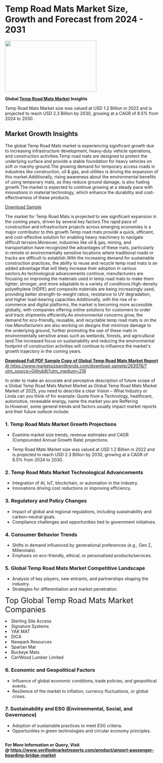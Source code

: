 <H1>Temp Road Mats Market Size, Growth and Forecast from 2024 - 2031</H1><img class="aligncenter size-medium wp-image-584254" src="https://thirdeyenews.in/wp-content/uploads/2024/09/Global-Market-Research-300x168.jpeg" alt="" width="300" height="168" /><p><strong>Global&nbsp;<a href="https://www.marketsizeandtrends.com/download-sample/263076/?utm_source=Github8j?utm_medium=218">Temp Road Mats Market</a> Insights</strong></p><p>Temp Road Mats Market size was valued at USD 1.2 Billion in 2022 and is projected to reach USD 2.3 Billion by 2030, growing at a CAGR of 8.5% from 2024 to 2030.</p><p><h2>Market Growth Insights</h2> <p>The global Temp Road Mats market is experiencing significant growth due to increasing infrastructure development, heavy-duty vehicle operations, and construction activities.Temp road mats are designed to protect the underlying surface and provide a stable foundation for heavy vehicles on soft or marshy ground.The growing demand for temporary access roads in industries like construction, oil & gas, and utilities is driving the expansion of this market.Additionally, rising awareness about the environmental benefits of using temporary mats, as they reduce ground damage, is also fueling growth.The market is expected to continue growing at a steady pace with innovations in material technology, which enhance the durability and cost-effectiveness of these products.</p> <p><a href="#">Download Sample</a></p> <p>The market for Temp Road Mats is projected to see significant expansion in the coming years, driven by several key factors.The rapid pace of construction and infrastructure projects across emerging economies is a major contributor to this growth.Temp road mats provide a quick, efficient, and cost-effective solution for enabling heavy machinery to navigate difficult terrains.Moreover, industries like oil & gas, mining, and transportation have recognized the advantages of these mats, particularly in remote or environmentally sensitive locations where traditional roads or tracks are difficult to establish.With the increasing demand for sustainable construction practices, the ability to reuse and recycle temp road mats is an added advantage that will likely increase their adoption in various sectors.As technological advancements continue, manufacturers are focusing on improving the materials used in temp road mats to make them lighter, stronger, and more adaptable to a variety of conditions.High-density polyethylene (HDPE) and composite materials are being increasingly used, providing better strength-to-weight ratios, resistance to UV degradation, and higher load-bearing capacities.Additionally, with the rise of e-commerce and digital platforms, the market is becoming more accessible globally, with companies offering online solutions for customers to order and track shipments efficiently.As environmental concerns grow, the demand for eco-friendly, reusable, and recyclable temp road mats is on the rise.Manufacturers are also working on designs that minimize damage to the underlying ground, further promoting the use of these mats in environmentally sensitive areas such as wetlands, forests, and agricultural land.The increased focus on sustainability and reducing the environmental footprint of construction activities will continue to influence the market's growth trajectory in the coming years.<p><a href="#"></p><p><span class=""><strong>Download Full PDF Sample Copy of Global Temp Road Mats Market Report</strong> @ <a href="https://www.marketsizeandtrends.com/download-sample/263076/?utm_source=Github8j?utm_medium=218" target="_blank">https://www.marketsizeandtrends.com/download-sample/263076/?utm_source=Github8j?utm_medium=218</a></span></p><p>In order to make an accurate and perceptive description of future scope of a Global&nbsp;Temp Road Mats Market Market as Global&nbsp;Temp Road Mats Market Market of 2025, you need to describe a clear Vision &ndash; What Industry or Linda can you think of for example: Quote from a Technology, healthcare, automotive, renewable energy, name the market you are Reffering to.However, some general trends and factors usually impact market reports and their future outlook include:</p><h3>1.&nbsp;<strong>Temp Road Mats Market Growth Projections</strong></h3><ul><li>Examine market size trends, revenue estimates and CAGR (Compounded Annual Growth Rate) projections.</li><li><p>Temp Road Mats Market size was valued at USD 1.2 Billion in 2022 and is projected to reach USD 2.3 Billion by 2030, growing at a CAGR of 8.5% from 2024 to 2030.</p></li></ul><h3>2.&nbsp;<strong>Temp Road Mats Market Technological Advancements</strong></h3><ul><li>Integration of AI, IoT, blockchain, or automation in the industry.</li><li>Innovations driving cost reductions or improving efficiency.</li></ul><h3>3.&nbsp;<strong>Regulatory and Policy Changes</strong></h3><ul><li>Impact of global and regional regulations, including sustainability and carbon-neutral goals.</li><li>Compliance challenges and opportunities tied to government initiatives.</li></ul><h3>4.&nbsp;<strong>Consumer Behavior Trends</strong></h3><ul><li>Shifts in demand influenced by generational preferences (e.g., Gen Z, Millennials).</li><li>Emphasis on eco-friendly, ethical, or personalized products/services.</li></ul><h3>5.&nbsp;<strong>Global Temp Road Mats Market Competitive Landscape</strong></h3><ul><li>Analysis of key players, new entrants, and partnerships shaping the industry.</li><li>Strategies for differentiation and market penetration.</li></ul><p data-pm-slice="1 1 []"><span style="color: inherit; font-family: inherit; font-size: 25px;">Top Global Temp Road Mats Market Companies</span></p><div class="" data-test-id=""><p><li>Sterling Site Access</li><li> Signature Systems</li><li> YAK MAT</li><li> DICA</li><li> Newpark Resources</li><li> Spartan Mat</li><li> Buckeye Mats</li><li> CarlWood Lumber Limited</li></p></div><h3>6.&nbsp;<strong>Economic and Geopolitical Factors</strong></h3><ul><li>Influence of global economic conditions, trade policies, and geopolitical events.</li><li>Resilience of the market to inflation, currency fluctuations, or global crises.</li></ul><h3>7.&nbsp;<strong>Sustainability and ESG (Environmental, Social, and Governance)</strong></h3><ul><li>Adoption of sustainable practices to meet ESG criteria.</li><li>Opportunities in green technologies and circular economy principles.</li></ul><h2><strong style="font-size: 14px;">For More Information or Query, Visit @&nbsp;</strong><a style="background-color: #ffffff; font-size: 14px;" href="https://www.marketsizeandtrends.com/report/temp-road-mats-market/" target="_blank">https://www.verifiedmarketreports.com/product/airport-passenger-boarding-bridge-market</a></h2>